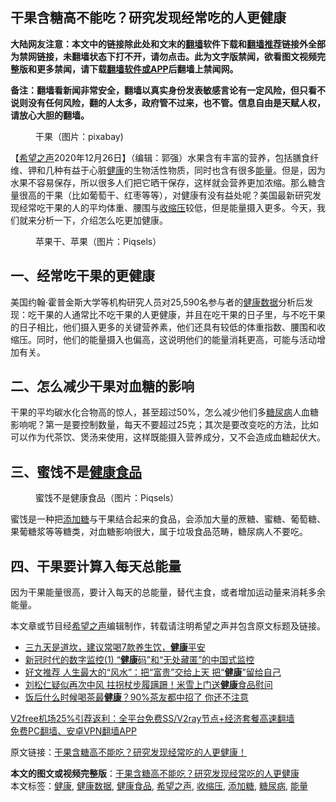  <h2>干果含糖高不能吃？研究发现经常吃的人更健康</h2> <p class="notice"><b>大陆网友注意：本文中的链接除此处和文末的<a href="https://github.com/bannedbook/fanqiang" >翻墙</a>软件下载和<a href="https://github.com/killgcd/justmysocks/blob/master/README.md">翻墙推荐</a>链接外全部为禁网链接，未翻墙状态下打不开，请勿点击。此为文字版禁闻，欲看图文视频完整版和更多禁闻，请下载<a href="https://github.com/bannedbook/fanqiang">翻墙软件或APP</a>后翻墙上禁闻网。</p><p>备注：翻墙看新闻非常安全，翻墙以真实身份发表敏感言论有一定风险，但只看不说则没有任何风险，翻的人太多，政府管不过来，也不管。信息自由是天赋人权，请放心大胆的翻墙。</b></p>  <div class="entry"> <figure><figcaption>干果（图片：pixabay)</figcaption></figure> <p>【<span class='wp_keywordlink_affiliate'><a href="https://www.soundofhope.org" title="希望之声" target="_blank">希望之声</a></span>2020年12月26日】（编辑：郭强）水果含有丰富的营养，包括膳食纤维、钾和几种有益于心脏<a href="https://www.bannedbook.org/bnews/tag/%e5%81%a5%e5%ba%b7/" class="st_tag internal_tag" rel="tag" title="标签 健康 下的日志">健康</a>的生物活性物质，同时也含有很多<a href="https://www.bannedbook.org/bnews/tag/%E8%83%BD%E9%87%8F/" class="st_tag internal_tag" rel="tag" title="标签 能量 下的日志">能量</a>。但是，因为水果不容易保存，所以很多人们把它晒干保存，这样就会营养更加浓缩。那么糖含量很高的干果（比如葡萄干、红枣等等），对健康有没有益处呢？美国最新研究发现经常吃干果的人的平均体重、腰围与<a href="https://www.bannedbook.org/bnews/tag/%E6%94%B6%E7%BC%A9%E5%8E%8B/" class="st_tag internal_tag" rel="tag" title="标签 收缩压 下的日志">收缩压</a>较低，但是能量摄入更多。今天，我们就来分析一下，介绍怎么吃更加健康。</p> <figure><figcaption>苹果干、苹果（图片：Piqsels）</figcaption></figure> <h2>一、经常吃干果的更健康</h2> <p>美国约翰·霍普金斯大学等机构研究人员对25,590名参与者的<a href="https://www.bannedbook.org/bnews/tag/%E5%81%A5%E5%BA%B7%E6%95%B0%E6%8D%AE/" class="st_tag internal_tag" rel="tag" title="标签 健康数据 下的日志">健康数据</a>分析后发现：吃干果的人通常比不吃干果的人更健康，并且在吃干果的日子里，与不吃干果的日子相比，他们摄入更多的关键营养素，他们还具有较低的体重指数、腰围和收缩压。同时，他们的能量摄入也偏高，这说明他们的能量消耗更高，可能与活动增加有关。</p>  <h2>二、怎么减少干果对血糖的影响</h2> <p>干果的平均碳水化合物高的惊人，甚至超过50%，怎么减少他们多<a href="https://www.bannedbook.org/bnews/tag/%e7%b3%96%e5%b0%bf%e7%97%85/" class="st_tag internal_tag" rel="tag" title="标签 糖尿病 下的日志">糖尿病</a>人血糖影响呢？第一是要控制数量，每天不要超过25克；其次是要改变吃的方法，比如可以作为代茶饮、煲汤来使用，这样既能摄入营养成分，又不会造成血糖起伏大。</p> <h2>三、蜜饯不是<a href="https://www.bannedbook.org/bnews/tag/%E5%81%A5%E5%BA%B7%E9%A3%9F%E5%93%81/" class="st_tag internal_tag" rel="tag" title="标签 健康食品 下的日志">健康食品</a></h2> <figure><figcaption>蜜饯不是健康食品（图片：Piqsels）</figcaption></figure> <p>蜜饯是一种把<a href="https://www.bannedbook.org/bnews/tag/%E6%B7%BB%E5%8A%A0%E7%B3%96/" class="st_tag internal_tag" rel="tag" title="标签 添加糖 下的日志">添加糖</a>与干果结合起来的食品，会添加大量的蔗糖、蜜糖、葡萄糖、果葡糖浆等等糖类，对血糖影响很大，属于垃圾食品范畴，糖尿病人不要吃。</p>  <h2>四、干果要计算入每天总能量</h2> <p>因为干果能量很高，要计入每天的总能量，替代主食，或者增加运动量来消耗多余能量。</p> <p>本文章或节目经<a href="https://www.bannedbook.org/bnews/tag/%e5%b8%8c%e6%9c%9b%e4%b9%8b%e5%a3%b0/" class="st_tag internal_tag" rel="tag" title="标签 希望之声 下的日志">希望之声</a>编辑制作，转载请注明希望之声并包含原文标题及链接。</p>  <ul class='op-related-articles' title='相关阅读'> <li><a href='https://www.bannedbook.org/bnews/comments/20201226/1455062.html' target='_blank'>三九天是道坎，建议常喝7款养生饮，<b>健康</b>平安</a></li> <li><a href='https://www.bannedbook.org/bnews/baitai/20201225/1454772.html' target='_blank'>新冠时代的数字监控(1) “<b>健康</b>码”和“无处藏匿”的中国式监控</a></li> <li><a href='https://www.bannedbook.org/bnews/lifebaike/20201225/1454758.html' target='_blank'>好文推荐 人生最大的“风水”：把“富贵”交给上天 把“<b>健康</b>”留给自己</a></li> <li><a href='https://www.bannedbook.org/bnews/yule/20201225/1454700.html' target='_blank'>刘松仁疑似再次中风 拄拐杖步履蹒跚！米雪上门送<b>健康</b>食品慰问</a></li> <li><a href='https://www.bannedbook.org/bnews/health/20201225/1454668.html' target='_blank'>饭后什么时候喝茶最<b>健康</b>？90%茶友都中招了 你还不注意</a></li> </ul> <p class="texttj"> <a href="https://www.bannedbook.org/forum23/topic22702.html" target="_blank">V2free机场25%引荐返利：全平台免费SS/V2ray节点+经济套餐高速翻墙</a><br/> <a href="https://github.com/bannedbook/fanqiang/wiki/%E7%A6%81%E9%97%BB%E7%BD%91%E5%AE%89%E5%8D%93%E7%BF%BB%E5%A2%99%E6%96%B0%E9%97%BBAPP" target="_blank">免费PC翻墙、安卓VPN翻墙APP</a></p><p>原文链接：<a class="src_link"  href="https://www.soundofhope.org/post/449740" target="_blank">干果含糖高不能吃？研究发现经常吃的人更健康！</a></p><a name='sharetosocial'></a>       <div><b>本文的图文或视频完整版</b>：<a href='https://www.bannedbook.org/bnews/comments/20201226/1455450.html'>干果含糖高不能吃？研究发现经常吃的人更健康</a></div>  </div><!--END ENTRY--> <div class="postfooter"> <div>本文标签：<a href="https://www.bannedbook.org/bnews/tag/%e5%81%a5%e5%ba%b7/" rel="tag">健康</a>, <a href="https://www.bannedbook.org/bnews/tag/%E5%81%A5%E5%BA%B7%E6%95%B0%E6%8D%AE/" rel="tag">健康数据</a>, <a href="https://www.bannedbook.org/bnews/tag/%E5%81%A5%E5%BA%B7%E9%A3%9F%E5%93%81/" rel="tag">健康食品</a>, <a href="https://www.bannedbook.org/bnews/tag/%e5%b8%8c%e6%9c%9b%e4%b9%8b%e5%a3%b0/" rel="tag">希望之声</a>, <a href="https://www.bannedbook.org/bnews/tag/%E6%94%B6%E7%BC%A9%E5%8E%8B/" rel="tag">收缩压</a>, <a href="https://www.bannedbook.org/bnews/tag/%E6%B7%BB%E5%8A%A0%E7%B3%96/" rel="tag">添加糖</a>, <a href="https://www.bannedbook.org/bnews/tag/%e7%b3%96%e5%b0%bf%e7%97%85/" rel="tag">糖尿病</a>, <a href="https://www.bannedbook.org/bnews/tag/%E8%83%BD%E9%87%8F/" rel="tag">能量</a></div>  </div><!--END POSTFOOTER--> 
